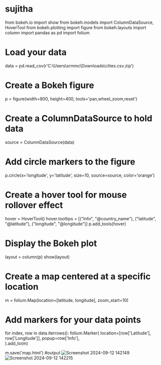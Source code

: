 # sujitha
from bokeh.io import show
from bokeh.models import ColumnDataSource, HoverTool
from bokeh.plotting import figure
from bokeh.layouts import column
import pandas as pd
import folium
# Load your data
data = pd.read_csv(r'C:\Users\srmmc\Downloads\cities.csv.zip')
# Create a Bokeh figure
p = figure(width=800, height=400, tools='pan,wheel_zoom,reset')
# Create a ColumnDataSource to hold data
source = ColumnDataSource(data)
# Add circle markers to the figure
p.circle(x='longitude', y='latitude', size=10, source=source, color='orange')
# Create a hover tool for mouse rollover effect
hover = HoverTool()
hover.tooltips = [("Info", "@country_name"), ("latitude", "@latitude"), ("longitude", "@longitude")]
p.add_tools(hover)
# Display the Bokeh plot
layout = column(p)
show(layout)
# Create a map centered at a specific location
m = folium.Map(location=[latitude, longitude], zoom_start=10)
# Add markers for your data points
for index, row in data.iterrows():
    folium.Marker(
        location=[row['Latitude'], row['Longitude']],
        popup=row['Info'],  
    ).add_to(m)

m.save('map.html')
#output
![Screenshot 2024-09-12 142149](https://github.com/user-attachments/assets/a7e6a0a0-14d3-4a81-b83a-342dba2f3536)
![Screenshot 2024-09-12 142215](https://github.com/user-attachments/assets/d309f0d4-702d-4b3e-9ba2-361c283384f2)
